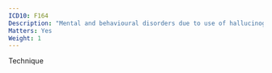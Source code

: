 ```yaml
---
ICD10: F164
Description: "Mental and behavioural disorders due to use of hallucinogens: Withdrawal state with delirium"
Matters: Yes
Weight: 1
---
```

Technique
